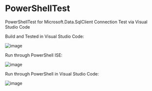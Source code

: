 # PowerShellTest
 PowerShellTest for Microsoft.Data.SqlClient Connection Test via Visual Studio Code

Build and Tested in Visual Studio Code:

![image](https://github.com/H-Yeo/PowerShellTest/assets/138053434/9e21e273-6c7b-47cd-8d04-67306ed0f45e)

Run through PowerShell ISE:

![image](https://github.com/H-Yeo/PowerShellTest/assets/138053434/f24b530e-d130-4b98-a282-76c5ab4cc04b)

Run through PowerShell in Visual Studio Code:

![image](https://github.com/H-Yeo/PowerShellTest/assets/138053434/a74b4739-bb5c-4d51-9227-79b2a90d8d4f)
